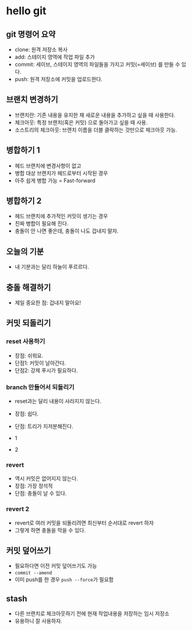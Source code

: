 # hello git

## git 명령어 요약

- clone: 원격 저장소 복사
- add: 스테이지 영역에 작업 파일 추가
- commit: 세이브, 스테이지 영역의 파일들을 가지고 커밋(=세이브) 를 만들 수 있다.
- push: 원격 저장소에 커밋을 업로드한다.

## 브랜치 변경하기

- 브랜치란: 기존 내용을 유지한 채 새로운 내용을 추가하고 싶을 때 사용한다.
- 체크아웃: 특정 브랜치(혹은 커밋) 으로 돌아가고 싶을 때 사용.
- 소스트리의 체크아웃: 브랜치 이름을 더블 클락하는 것만으로 체크아웃 가능.

## 병합하기 1
- 헤드 브랜치에 변경사항이 없고
- 병합 대상 브랜치가 헤드로부터 시작된 경우
- 아주 쉽게 병합 가능 = Fast-forward

## 병합하기 2
- 헤드 브랜치에 추가적인 커밋이 생기는 경우
- 진짜 병합이 필요해 진다.
- 충돌이 안 나면 좋은데, 충돌이 나도 겁내지 말자.

## 오늘의 기분
- 내 기분과는 달리 하늘이 푸르르다.

## 충돌 해결하기
- 제일 중요한 점: 겁내지 말아요!

## 커밋 되돌리기

### reset 사용하기

- 장점: 쉬워요.
- 단점1: 커밋이 날아간다. 
- 단점2: 강제 푸시가 필요하다.

### branch 만들어서 되돌리기

- reset과는 달리 내용이 사라지지 않는다.
- 장점: 쉽다.
- 단점: 트리가 지저분해진다.

- 1
- 2

### revert

- 역시 커밋은 없어지지 않는다.
- 장점: 가장 정석적
- 단점: 충돌이 날 수 있다.

### revert 2

- revert로 여러 커밋을 되돌리려면 최신부터 순서대로 revert 하자
- 그렇게 하면 충돌을 막을 수 있다.

## 커밋 덮어쓰기

- 필요하다면 이전 커밋 덮어쓰기도 가능
- `commit --amend`
- 이미 push를 한 경우 `push --force`가 필요함

## stash

- 다른 브랜치로 체크아웃하기 전에 현재 작업내용을 저장하는 임시 저장소
- 유용하니 잘 사용하자.